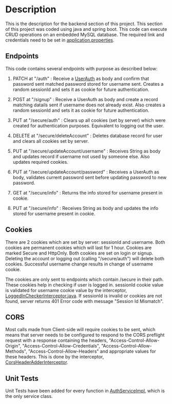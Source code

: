 # Description

This is the description for the backend section of this project. 
This section of this project was coded using java and spring boot.
This code can execute CRUD operations on an embedded MySQL database. The required link and credentials need to be set in [application.properties](src\main\resources\application.properties). 

## Endpoints

This code contains several endpoints with purpose as described below:

1. PATCH at "/auth" : Receive a [UserAuth](src\main\java\com\example\demo\data\payloads\UserAuth.java) as body and confirm that password sent matched password stored for username sent. Creates a random sessionId and sets it as cookie for future authentication. 

2. POST at "/signup" : Receive a UserAuth as body and create a record matching datails sent if username does not already exist. Also creates a random sessionId and sets it as cookie for future authentication. 

3. PUT at "/secure/auth" : Clears up all cookies (set by server) which were created for authentication purposes. Equivalent to logging out the user.

4. DELETE at "/secure/deleteAccount" : Deletes database record for user and clears all cookies set by server. 

5. PUT at "/secure/updateAccount/username" : Receives String as body and updates record if username not used by someone else. Also updates required cookies.

6. PUT at "/secure/updateAccount/password" : Receives a UserAuth as body, validates current password sent before updating password to new password. 

7. GET at "/secure/info" : Returns the info stored for username present in cookie.

8. PUT at "/secure/info" : Receives String as body and updates the info stored for username present in cookie.

## Cookies

There are 2 cookies which are set by server: sessionId and username. Both cookies are permanent cookies which will last for 1 hour. Cookies are marked Secure and HttpOnly. Both cookies are set on login or signup. Deleting the account or logging out (calling "/secure/auth") will delete both cookies. Successful username change results in change of username cookie.

The cookies are only sent to endpoints which contain /secure in their path. These cookies help in checking if user is logged in. sessionId cookie value is validated for username cookie value by the interceptor, [LoggedInCheckerInterceptor.java](src\main\java\com\example\demo\interceptor\LoggedInCheckerInterceptor.java). If sessionId is invalid or cookies are not found, server returns 401 Error code with message "Session Id Mismatch".

## CORS

Most calls made from Client-side will require cookies to be sent, which means that server needs to be configured to respond to the CORS preflight request with a response containing the headers, "Access-Control-Allow-Origin", "Access-Control-Allow-Credentials", "Access-Control-Allow-Methods", "Access-Control-Allow-Headers" and appropriate values for these headers. This is done by the interceptor, [CorsHeaderAdderInterceptor](src\main\java\com\example\demo\interceptor\CorsHeaderAdderInterceptor.java).

## Unit Tests

Unit Tests have been added for every function in [AuthServiceImpl](src\main\java\com\example\demo\service\AuthServiceImpl.java), which is the only service class. 